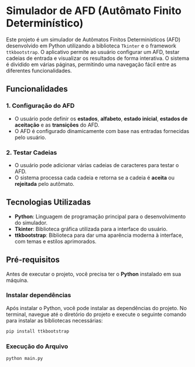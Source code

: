 # Simulador de AFD (Autômato Finito Determinístico)

Este projeto é um simulador de Autômatos Finitos Determinísticos (AFD) desenvolvido em Python utilizando a biblioteca `Tkinter` e o framework `ttkbootstrap`. O aplicativo permite ao usuário configurar um AFD, testar cadeias de entrada e visualizar os resultados de forma interativa. O sistema é dividido em várias páginas, permitindo uma navegação fácil entre as diferentes funcionalidades.

## Funcionalidades

### 1. **Configuração do AFD**
   - O usuário pode definir os **estados**, **alfabeto**, **estado inicial**, **estados de aceitação** e as **transições** do AFD.
   - O AFD é configurado dinamicamente com base nas entradas fornecidas pelo usuário.

### 2. **Testar Cadeias**
   - O usuário pode adicionar várias cadeias de caracteres para testar o AFD.
   - O sistema processa cada cadeia e retorna se a cadeia é **aceita** ou **rejeitada** pelo autômato.

## Tecnologias Utilizadas

- **Python**: Linguagem de programação principal para o desenvolvimento do simulador.
- **Tkinter**: Biblioteca gráfica utilizada para a interface do usuário.
- **ttkbootstrap**: Biblioteca para dar uma aparência moderna à interface, com temas e estilos aprimorados.

## Pré-requisitos

Antes de executar o projeto, você precisa ter o **Python** instalado em sua máquina.

### Instalar dependências

Após instalar o Python, você pode instalar as dependências do projeto. No terminal, navegue até o diretório do projeto e execute o seguinte comando para instalar as bibliotecas necessárias:

```bash
pip install ttkbootstrap
```
### Execução do Arquivo

```bash
python main.py
```

